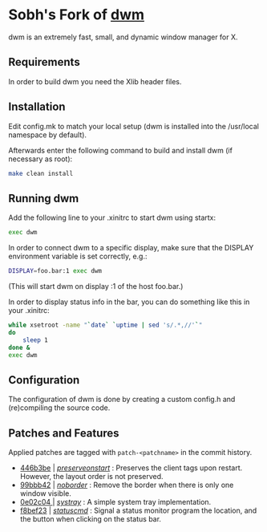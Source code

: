 Sobh's Fork of  [dwm](https://dwm.suckless.org/)
================================================
dwm is an extremely fast, small, and dynamic window manager for X.


Requirements
------------
In order to build dwm you need the Xlib header files.


Installation
------------
Edit config.mk to match your local setup (dwm is installed into
the /usr/local namespace by default).

Afterwards enter the following command to build and install dwm (if
necessary as root):

```sh
make clean install
```


Running dwm
-----------
Add the following line to your .xinitrc to start dwm using startx:

```sh
exec dwm
```

In order to connect dwm to a specific display, make sure that
the DISPLAY environment variable is set correctly, e.g.:

```sh
DISPLAY=foo.bar:1 exec dwm
```

(This will start dwm on display :1 of the host foo.bar.)

In order to display status info in the bar, you can do something
like this in your .xinitrc:

```sh
while xsetroot -name "`date` `uptime | sed 's/.*,//'`"
do
    sleep 1
done &
exec dwm
```


Configuration
-------------
The configuration of dwm is done by creating a custom config.h
and (re)compiling the source code.

Patches and Features
--------------------

Applied patches are tagged with `patch-<patchname>` in the commit history.

- [446b3be](https://github.com/sobh/dwm/commit/446b3be/) |
  *[preserveonstart](https://dwm.suckless.org/patches/preserveonrestart/)* :
  Preserves the client tags upon restart. However, the layout order is not
  preserved.
- [99bbb42](https://github.com/sobh/dwm/commit/99bbb42/) |
  *[noborder](https://dwm.suckless.org/patches/noborder/)* :
  Remove the border when there is only one window visible.
- [0e02c04 ](https://github.com/sobh/dwm/commit/0e02c04/) |
  *[systray](https://dwm.suckless.org/patches/systray/)* :
  A simple system tray implementation.
- [f8bef23](https://github.com/sobh/dwm/commit/f8bef23/) |
  *[statuscmd](https://dwm.suckless.org/patches/statuscmd/)* :
  Signal a status monitor program the location, and the button when clicking on
  the status bar.
